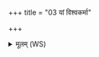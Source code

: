 +++
title = "03 यां विश्वकर्मा"

+++
<details><summary>मूलम् (WS)</summary>

यां विश्वकर्मा निजघान मेथिमन्तरा द्यावापृथिवी उभे ।  
तस्या आहुः क्षत्रियं गर्भमेतं परि माव पत्था मूर्धनि धारयस्व ॥ ३ ॥ छन्दांस्यस्या अभितो मयूखा स्तोमा आत्मा यजुरस्याः पुरीषम् ।  
तस्या आहुः क्षत्रियं निर्मितं परि माव पत्था मूर्धनि धारयस्व॥ ॥ ४ ॥
</details>